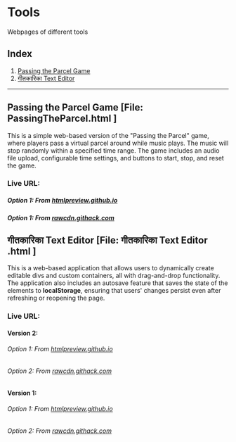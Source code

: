 # Tools
 Webpages of different tools

## Index

1. [Passing the Parcel Game](#passing-the-parcel-game)
2. [गीतकारिका Text Editor](#गीतकारिका-text-editor)

---

## Passing the Parcel Game [File: PassingTheParcel.html ]

This is a simple web-based version of the "Passing the Parcel" game, where players pass a virtual parcel around while music plays. The music will stop randomly within a specified time range. The game includes an audio file upload, configurable time settings, and buttons to start, stop, and reset the game.

### Live URL: 
##### Option 1: From [htmlpreview.github.io](https://htmlpreview.github.io/?https://github.com/KhemnarMayuresh/Tools/blob/main/Passing%20the%20Parcel%20Game/PassingTheParcel.html)

##### Option 1: From [rawcdn.githack.com](https://rawcdn.githack.com/KhemnarMayuresh/Tools/d63d03564fb59a87508e3c5a153a23b9316b66d7/Passing%20the%20Parcel%20Game/PassingTheParcel.html)


## गीतकारिका Text Editor  [File: गीतकारिका Text Editor .html ]
This is a web-based application that allows users to dynamically create editable divs and custom containers, all with drag-and-drop functionality. The application also includes an autosave feature that saves the state of the elements to **localStorage**, ensuring that users' changes persist even after refreshing or reopening the page. 

### Live URL:

#### Version 2:

###### Option 1: From [htmlpreview.github.io](https://htmlpreview.github.io/?https://github.com/KhemnarMayuresh/Tools/blob/main/%E0%A4%97%E0%A5%80%E0%A4%A4%E0%A4%95%E0%A4%BE%E0%A4%B0%E0%A4%BF%E0%A4%95%E0%A4%BE%20Text%20Editor/%E0%A4%97%E0%A5%80%E0%A4%A4%E0%A4%95%E0%A4%BE%E0%A4%B0%E0%A4%BF%E0%A4%95%E0%A4%BE%20Text%20Editor%20.html)

###### Option 2: From [rawcdn.githack.com](https://rawcdn.githack.com/KhemnarMayuresh/Tools/d63d03564fb59a87508e3c5a153a23b9316b66d7/%E0%A4%97%E0%A5%80%E0%A4%A4%E0%A4%95%E0%A4%BE%E0%A4%B0%E0%A4%BF%E0%A4%95%E0%A4%BE%20Text%20Editor/%E0%A4%97%E0%A5%80%E0%A4%A4%E0%A4%95%E0%A4%BE%E0%A4%B0%E0%A4%BF%E0%A4%95%E0%A4%BE%20Text%20Editor%20.html)

#### Version 1:

###### Option 1: From [htmlpreview.github.io](https://htmlpreview.github.io/?https://github.com/KhemnarMayuresh/Tools/blob/64e57f6094d13a0059acef2f4b16012931fdf5e9/%E0%A4%97%E0%A5%80%E0%A4%A4%E0%A4%95%E0%A4%BE%E0%A4%B0%E0%A4%BF%E0%A4%95%E0%A4%BE%20Text%20Editor%20.html)

###### Option 2: From [rawcdn.githack.com](https://rawcdn.githack.com/KhemnarMayuresh/Tools/64e57f6094d13a0059acef2f4b16012931fdf5e9/%E0%A4%97%E0%A5%80%E0%A4%A4%E0%A4%95%E0%A4%BE%E0%A4%B0%E0%A4%BF%E0%A4%95%E0%A4%BE%20Text%20Editor%20.html)
